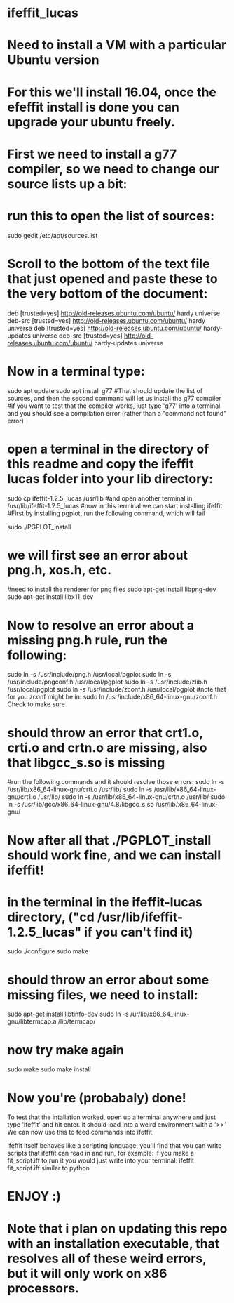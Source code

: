 # ifeffit_lucas

# Need to install a VM with a particular Ubuntu version
# For this we'll install 16.04, once the efeffit install is done you can upgrade your ubuntu freely.

# First we need to install a g77 compiler, so we need to change our source lists up a bit:

# run this to open the list of sources:
sudo gedit /etc/apt/sources.list

# Scroll to the bottom of the text file that just opened and paste these to the very bottom of the document:

deb [trusted=yes] http://old-releases.ubuntu.com/ubuntu/ hardy universe
deb-src [trusted=yes] http://old-releases.ubuntu.com/ubuntu/ hardy universe
deb [trusted=yes] http://old-releases.ubuntu.com/ubuntu/ hardy-updates universe
deb-src [trusted=yes] http://old-releases.ubuntu.com/ubuntu/ hardy-updates universe

# Now in a terminal type:
sudo apt update
sudo apt install g77
#That should update the list of sources, and then the second command will let us install the g77 compiler
#if you want to test that the compiler works, just type 'g77' into a terminal and you should see a compilation error (rather than a "command not found" error)

# open a terminal in the directory of this readme and copy the ifeffit lucas folder into your lib directory:
sudo cp ifeffit-1.2.5_lucas /usr/lib
#and open another terminal in /usr/lib/ifeffit-1.2.5_lucas
#now in this terminal we can start installing ifeffit
#First by installing pgplot, run the following command, which will fail

sudo ./PGPLOT_install
# we will first see an error about png.h, xos.h, etc.
#need to install the renderer for png files
sudo apt-get install libpng-dev
sudo apt-get install libx11-dev
# Now to resolve an error about a missing png.h rule, run the following:
sudo ln -s /usr/include/png.h /usr/local/pgplot
sudo ln -s /usr/include/pngconf.h /usr/local/pgplot
sudo ln -s /usr/include/zlib.h /usr/local/pgplot
sudo ln -s /usr/include/zconf.h /usr/local/pgplot
#note that for you zconf might be in: sudo ln /usr/include/x86_64-linux-gnu/zconf.h             Check to make sure
# should throw an error that crt1.o, crti.o and crtn.o are missing, also that libgcc_s.so is missing
#run the following commands and it should resolve those errors:
sudo ln -s /usr/lib/x86_64-linux-gnu/crti.o /usr/lib/
sudo ln -s /usr/lib/x86_64-linux-gnu/crt1.o /usr/lib/ 
sudo ln -s /usr/lib/x86_64-linux-gnu/crtn.o /usr/lib/
sudo ln -s /usr/lib/gcc/x86_64-linux-gnu/4.8/libgcc_s.so /usr/lib/x86_64-linux-gnu/

# Now after all that ./PGPLOT_install should work fine, and we can install ifeffit!
# in the terminal in the ifeffit-lucas directory, ("cd /usr/lib/ifeffit-1.2.5_lucas" if you can't find it)
sudo ./configure
sudo make
# should throw an error about some missing files, we need to install:
sudo apt-get install libtinfo-dev
sudo ln -s /ur/lib/x86_64_linux-gnu/libtermcap.a /lib/termcap/
# now try make again
sudo make
sudo make install
# Now you're (probabaly) done!

To test that the intallation worked, open up a terminal anywhere and just type 'ifeffit' and hit enter. it should load into a weird environment with a '>>'
We can now use this to feed commands into ifeffit.

ifeffit itself behaves like a scripting language, you'll find that you can write scripts that ifeffit can read in and run, for example:
    if you make a fit_script.iff
    to run it you would just write into your terminal:
    ifeffit fit_script.iff
    similar to python

# ENJOY :)
# Note that i plan on updating this repo with an installation executable, that resolves all of these weird errors, but it will only work on x86 processors.
